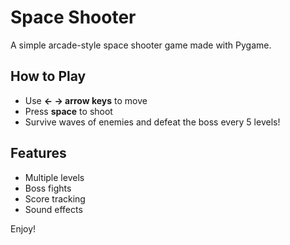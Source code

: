 # Space Shooter

A simple arcade-style space shooter game made with Pygame.

## How to Play
- Use **← → arrow keys** to move
- Press **space** to shoot
- Survive waves of enemies and defeat the boss every 5 levels!

## Features
- Multiple levels
- Boss fights
- Score tracking
- Sound effects

Enjoy!
